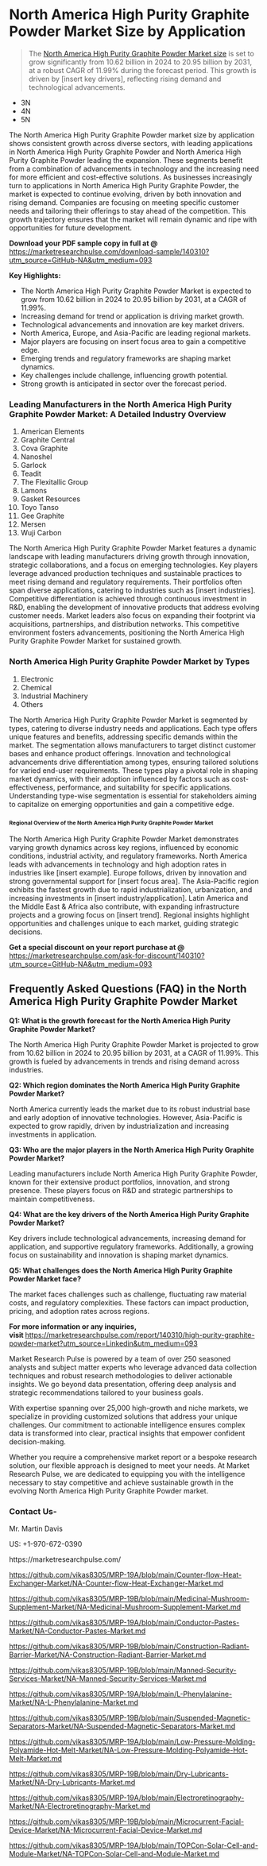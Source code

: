 
<h1>North America High Purity Graphite Powder Market&nbsp;Size by Application</h1><blockquote><p>The <a href="https://marketresearchpulse.com/download-sample/140310?utm_source=GitHub-NA&amp;utm_medium=093">North America High Purity Graphite Powder Market size</a> is set to grow significantly from 10.62 billion in 2024 to 20.95 billion by 2031, at a robust CAGR of 11.99% during the forecast period. This growth is driven by [insert key drivers], reflecting rising demand and technological advancements.</p></blockquote><ul><li>3N<li> 4N<li> 5N</li></ul><p>The North America High Purity Graphite Powder market size by application shows consistent growth across diverse sectors, with leading applications in North America High Purity Graphite Powder and North America High Purity Graphite Powder leading the expansion. These segments benefit from a combination of advancements in technology and the increasing need for more efficient and cost-effective solutions. As businesses increasingly turn to applications in North America High Purity Graphite Powder, the market is expected to continue evolving, driven by both innovation and rising demand. Companies are focusing on meeting specific customer needs and tailoring their offerings to stay ahead of the competition. This growth trajectory ensures that the market will remain dynamic and ripe with opportunities for future development.</p><p><strong>Download your PDF sample copy in full at @ </strong><a href="https://marketresearchpulse.com/download-sample/140310?utm_source=GitHub-NA&amp;utm_medium=093">https://marketresearchpulse.com/download-sample/140310?utm_source=GitHub-NA&amp;utm_medium=093</a></p><p><strong>Key Highlights: </strong></p><ul><li>The North America High Purity Graphite Powder Market is expected to grow from 10.62 billion in 2024 to 20.95 billion by 2031, at a CAGR of 11.99%.</li><li>Increasing demand for trend or application is driving market growth.</li><li>Technological advancements and innovation are key market drivers.</li><li>North America, Europe, and Asia-Pacific are leading regional markets.</li><li>Major players are focusing on insert focus area to gain a competitive edge.</li><li>Emerging trends and regulatory frameworks are shaping market dynamics.</li><li>Key challenges include challenge, influencing growth potential.</li><li>Strong growth is anticipated in sector over the forecast period.</li></ul><h3>Leading Manufacturers in the North America High Purity Graphite Powder Market: A Detailed Industry Overview</h3><ol><li>American Elements</li><li>Graphite Central</li><li>Cova Graphite</li><li>Nanoshel</li><li>Garlock</li><li>Teadit</li><li>The Flexitallic Group</li><li>Lamons</li><li>Gasket Resources</li><li>Toyo Tanso</li><li>Gee Graphite</li><li>Mersen</li><li>Wuji Carbon</li></ol><div class="flex max-w-full flex-col flex-grow"><div class="min-h-8 text-message flex w-full flex-col items-end gap-2 whitespace-normal break-words [.text-message+&amp;]:mt-5" dir="auto" data-message-author-role="assistant" data-message-id="fd8432e4-4910-450d-b182-61b7bfb0a01f" data-message-model-slug="gpt-4o"><div class="flex w-full flex-col gap-1 empty:hidden first:pt-[3px]"><div class="markdown prose w-full break-words dark:prose-invert light"><p>The North America High Purity Graphite Powder Market features a dynamic landscape with leading manufacturers driving growth through innovation, strategic collaborations, and a focus on emerging technologies. Key players leverage advanced production techniques and sustainable practices to meet rising demand and regulatory requirements. Their portfolios often span diverse applications, catering to industries such as [insert industries]. Competitive differentiation is achieved through continuous investment in R&amp;D, enabling the development of innovative products that address evolving customer needs. Market leaders also focus on expanding their footprint via acquisitions, partnerships, and distribution networks. This competitive environment fosters advancements, positioning the North America High Purity Graphite Powder Market for sustained growth.</p></div></div></div></div><h3>North America High Purity Graphite Powder Market by Types</h3><ol><li>Electronic<li> Chemical<li> Industrial Machinery<li> Others</li></ol><div class="flex max-w-full flex-col flex-grow"><div class="min-h-8 text-message flex w-full flex-col items-end gap-2 whitespace-normal break-words [.text-message+&amp;]:mt-5" dir="auto" data-message-author-role="assistant" data-message-id="084470be-0bb7-4664-bddf-5156b4f41249" data-message-model-slug="gpt-4o-mini"><div class="flex w-full flex-col gap-1 empty:hidden first:pt-[3px]"><div class="markdown prose w-full break-words dark:prose-invert light"><p>The North America High Purity Graphite Powder Market is segmented by types, catering to diverse industry needs and applications. Each type offers unique features and benefits, addressing specific demands within the market. The segmentation allows manufacturers to target distinct customer bases and enhance product offerings. Innovation and technological advancements drive differentiation among types, ensuring tailored solutions for varied end-user requirements. These types play a pivotal role in shaping market dynamics, with their adoption influenced by factors such as cost-effectiveness, performance, and suitability for specific applications. Understanding type-wise segmentation is essential for stakeholders aiming to capitalize on emerging opportunities and gain a competitive edge.</p></div></div></div></div><h3><span style="font-size: 11px;">Regional Overview of the North America High Purity Graphite Powder Market</span></h3><div class="flex max-w-full flex-col flex-grow"><div class="min-h-8 text-message flex w-full flex-col items-end gap-2 whitespace-normal break-words [.text-message+&amp;]:mt-5" dir="auto" data-message-author-role="assistant" data-message-id="e9038762-ce64-4e30-91c9-9bd413514231" data-message-model-slug="gpt-4o-mini"><div class="flex w-full flex-col gap-1 empty:hidden first:pt-[3px]"><div class="markdown prose w-full break-words dark:prose-invert light"><p>The North America High Purity Graphite Powder Market demonstrates varying growth dynamics across key regions, influenced by economic conditions, industrial activity, and regulatory frameworks. North America leads with advancements in technology and high adoption rates in industries like [insert example]. Europe follows, driven by innovation and strong governmental support for [insert focus area]. The Asia-Pacific region exhibits the fastest growth due to rapid industrialization, urbanization, and increasing investments in [insert industry/application]. Latin America and the Middle East &amp; Africa also contribute, with expanding infrastructure projects and a growing focus on [insert trend]. Regional insights highlight opportunities and challenges unique to each market, guiding strategic decisions.</p></div></div></div></div><p><strong>Get a special discount on your report purchase at @ </strong><a href="https://marketresearchpulse.com/ask-for-discount/140310?utm_source=GitHub-NA&amp;utm_medium=093">https://marketresearchpulse.com/ask-for-discount/140310?utm_source=GitHub-NA&amp;utm_medium=093</a></p><h2>Frequently Asked Questions (FAQ) in the North America High Purity Graphite Powder Market</h2><p><strong>Q1: What is the growth forecast for the North America High Purity Graphite Powder Market?</strong></p><p>The North America High Purity Graphite Powder Market is projected to grow from 10.62 billion in 2024 to 20.95 billion by 2031, at a CAGR of 11.99%. This growth is fueled by advancements in trends and rising demand across industries.</p><p><strong>Q2: Which region dominates the North America High Purity Graphite Powder Market?</strong></p><p>North America currently leads the market due to its robust industrial base and early adoption of innovative technologies. However, Asia-Pacific is expected to grow rapidly, driven by industrialization and increasing investments in application.</p><p><strong>Q3: Who are the major players in the North America High Purity Graphite Powder Market?</strong></p><p>Leading manufacturers include North America High Purity Graphite Powder, known for their extensive product portfolios, innovation, and strong presence. These players focus on R&amp;D and strategic partnerships to maintain competitiveness.</p><p><strong>Q4: What are the key drivers of the North America High Purity Graphite Powder Market?</strong></p><p>Key drivers include technological advancements, increasing demand for application, and supportive regulatory frameworks. Additionally, a growing focus on sustainability and innovation is shaping market dynamics.</p><p><strong>Q5: What challenges does the North America High Purity Graphite Powder Market face?</strong></p><p>The market faces challenges such as challenge, fluctuating raw material costs, and regulatory complexities. These factors can impact production, pricing, and adoption rates across regions.</p><p><strong>For more information or any inquiries, visit&nbsp;</strong><a href="https://marketresearchpulse.com/report/140310/high-purity-graphite-powder-market?utm_source=Linkedin&utm_medium=093">https://marketresearchpulse.com/report/140310/high-purity-graphite-powder-market?utm_source=Linkedin&utm_medium=093</a></p><p>Market Research Pulse is powered by a team of over 250 seasoned analysts and subject matter experts who leverage advanced data collection techniques and robust research methodologies to deliver actionable insights. We go beyond data presentation, offering deep analysis and strategic recommendations tailored to your business goals.</p><p>With expertise spanning over 25,000 high-growth and niche markets, we specialize in providing customized solutions that address your unique challenges. Our commitment to actionable intelligence ensures complex data is transformed into clear, practical insights that empower confident decision-making.</p><p>Whether you require a comprehensive market report or a bespoke research solution, our flexible approach is designed to meet your needs. At Market Research Pulse, we are dedicated to equipping you with the intelligence necessary to stay competitive and achieve sustainable growth in the evolving North America High Purity Graphite Powder market.</p><h3><strong>Contact Us-</strong></h3><p>Mr. Martin Davis</p><p>US: +1-970-672-0390</p><p>https://marketresearchpulse.com/</p><p><a href="https://github.com/vikas8305/MRP-19A/blob/main/Counter-flow-Heat-Exchanger-Market/NA-Counter-flow-Heat-Exchanger-Market.md">https://github.com/vikas8305/MRP-19A/blob/main/Counter-flow-Heat-Exchanger-Market/NA-Counter-flow-Heat-Exchanger-Market.md</a></p><p><a href="https://github.com/vikas8305/MRP-19B/blob/main/Medicinal-Mushroom-Supplement-Market/NA-Medicinal-Mushroom-Supplement-Market.md">https://github.com/vikas8305/MRP-19B/blob/main/Medicinal-Mushroom-Supplement-Market/NA-Medicinal-Mushroom-Supplement-Market.md</a></p><p><a href="https://github.com/vikas8305/MRP-19A/blob/main/Conductor-Pastes-Market/NA-Conductor-Pastes-Market.md">https://github.com/vikas8305/MRP-19A/blob/main/Conductor-Pastes-Market/NA-Conductor-Pastes-Market.md</a></p><p><a href="https://github.com/vikas8305/MRP-19B/blob/main/Construction-Radiant-Barrier-Market/NA-Construction-Radiant-Barrier-Market.md">https://github.com/vikas8305/MRP-19B/blob/main/Construction-Radiant-Barrier-Market/NA-Construction-Radiant-Barrier-Market.md</a></p><p><a href="https://github.com/vikas8305/MRP-19B/blob/main/Manned-Security-Services-Market/NA-Manned-Security-Services-Market.md">https://github.com/vikas8305/MRP-19B/blob/main/Manned-Security-Services-Market/NA-Manned-Security-Services-Market.md</a></p><p><a href="https://github.com/vikas8305/MRP-19A/blob/main/L-Phenylalanine-Market/NA-L-Phenylalanine-Market.md">https://github.com/vikas8305/MRP-19A/blob/main/L-Phenylalanine-Market/NA-L-Phenylalanine-Market.md</a></p><p><a href="https://github.com/vikas8305/MRP-19B/blob/main/Suspended-Magnetic-Separators-Market/NA-Suspended-Magnetic-Separators-Market.md">https://github.com/vikas8305/MRP-19B/blob/main/Suspended-Magnetic-Separators-Market/NA-Suspended-Magnetic-Separators-Market.md</a></p><p><a href="https://github.com/vikas8305/MRP-19A/blob/main/Low-Pressure-Molding-Polyamide-Hot-Melt-Market/NA-Low-Pressure-Molding-Polyamide-Hot-Melt-Market.md">https://github.com/vikas8305/MRP-19A/blob/main/Low-Pressure-Molding-Polyamide-Hot-Melt-Market/NA-Low-Pressure-Molding-Polyamide-Hot-Melt-Market.md</a></p><p><a href="https://github.com/vikas8305/MRP-19B/blob/main/Dry-Lubricants-Market/NA-Dry-Lubricants-Market.md">https://github.com/vikas8305/MRP-19B/blob/main/Dry-Lubricants-Market/NA-Dry-Lubricants-Market.md</a></p><p><a href="https://github.com/vikas8305/MRP-19A/blob/main/Electroretinography-Market/NA-Electroretinography-Market.md">https://github.com/vikas8305/MRP-19A/blob/main/Electroretinography-Market/NA-Electroretinography-Market.md</a></p><p><a href="https://github.com/vikas8305/MRP-19B/blob/main/Microcurrent-Facial-Device-Market/NA-Microcurrent-Facial-Device-Market.md">https://github.com/vikas8305/MRP-19B/blob/main/Microcurrent-Facial-Device-Market/NA-Microcurrent-Facial-Device-Market.md</a></p><p><a href="https://github.com/vikas8305/MRP-19A/blob/main/TOPCon-Solar-Cell-and-Module-Market/NA-TOPCon-Solar-Cell-and-Module-Market.md">https://github.com/vikas8305/MRP-19A/blob/main/TOPCon-Solar-Cell-and-Module-Market/NA-TOPCon-Solar-Cell-and-Module-Market.md</a></p>
